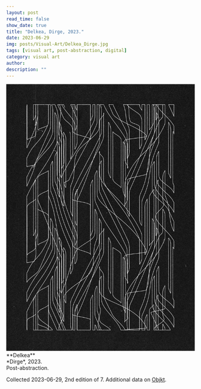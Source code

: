 ```yaml
---
layout: post
read_time: false
show_date: true
title: "Delkea, Dirge, 2023."
date: 2023-06-29
img: posts/Visual-Art/Delkea_Dirge.jpg
tags: [visual art, post-abstraction, digital]
category: visual art
author: 
description: ""
---
```


<img src='./assets/img/posts/Visual-Art/Delkea_Dirge.jpg'>

<br>
**Delkea**
<br>*Dirge*, 2023.
<br>Post-abstraction.


 <div class="page-separator"></div>

Collected 2023-06-29, 2nd edition of 7. Additional data on [Objkt](https://objkt.com/tokens/hicetnunc/827374).
